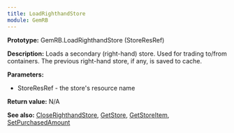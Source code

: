 ```yaml
---
title: LoadRighthandStore
module: GemRB
---
```


**Prototype:** GemRB.LoadRighthandStore (StoreResRef)

**Description:** Loads a secondary (right-hand) store.  Used for trading to/from
containers. The previous right-hand store, if any, is saved to cache.

**Parameters:**
  * StoreResRef - the store's resource name

**Return value:** N/A

**See also:** [CloseRighthandStore](CloseRighthandStore.md), [GetStore](GetStore.md), [GetStoreItem](GetStoreItem.md), [SetPurchasedAmount](SetPurchasedAmount.md)

